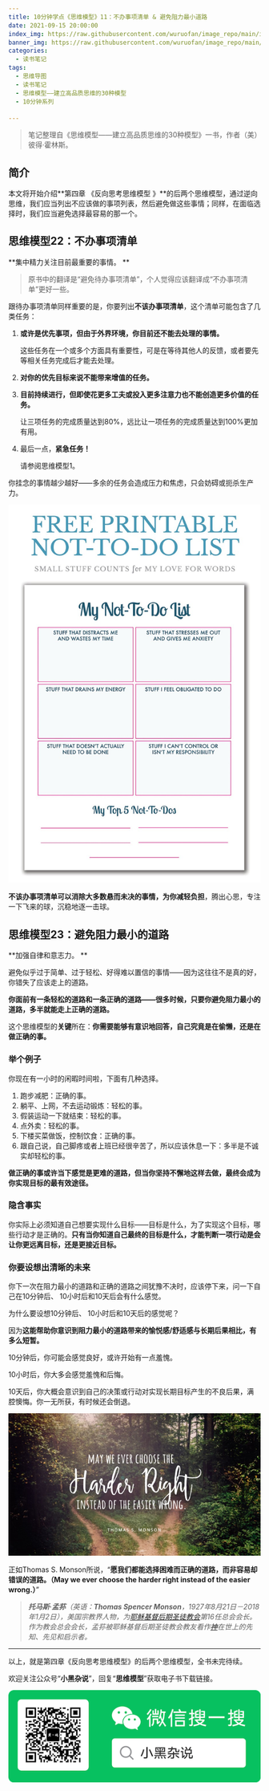 ```yaml
---
title: 10分钟学点《思维模型》11：不办事项清单 & 避免阻力最小道路
date: 2021-09-15 20:00:00
index_img: https://raw.githubusercontent.com/wuruofan/image_repo/main/img/Undo-List.jpg
banner_img: https://raw.githubusercontent.com/wuruofan/image_repo/main/img/Undo-List.jpg
categories:
  - 读书笔记
tags:
  - 思维导图
  - 读书笔记
  - 思维模型——建立高品质思维的30种模型
  - 10分钟系列

---
```



> 笔记整理自《思维模型——建立高品质思维的30种模型》一书，作者（美）彼得·霍林斯。



## 简介



本文将开始介绍**第四章 《反向思考思维模型 》**的后两个思维模型，通过逆向思维，我们应当列出不应该做的事项列表，然后避免做这些事情；同样，在面临选择时，我们应当避免选择最容易的那一个。





## 思维模型22：不办事项清单

**集中精力关注目前最重要的事情。 **

> 原书中的翻译是“避免待办事项清单”，个人觉得应该翻译成“不办事项清单”更好一些。



跟待办事项清单同样重要的是，你要列出**不该办事项清单**，这个清单可能包含了几类任务：



1. **或许是优先事项，但由于外界环境，你目前还不能去处理的事情。**

    这些任务在一个或多个方面具有重要性，可是在等待其他人的反馈，或者要先等相关任务完成后才能去处理。


2. **对你的优先目标来说不能带来增值的任务。**


3. **目前持续进行，但即使花更多工夫或投入更多注意力也不能创造更多价值的任务。**

	让三项任务的完成质量达到80%，远比让一项任务的完成质量达到100%更加有用。


4. 最后一点，**紧急任务！**

	请参阅思维模型1。 



你挂念的事情越少越好——多余的任务会造成压力和焦虑，只会妨碍或扼杀生产力。

![适合打印的不办事项清单](https://raw.githubusercontent.com/wuruofan/image_repo/main/img/Not-To-Do-List.jpg)


**不该办事项清单可以消除大多数悬而未决的事情，为你减轻负担**，腾出心思，专注一下飞来的球，沉稳地逐一击球。 




## 思维模型23：避免阻力最小的道路

**加强自律和意志力。 **



避免似乎过于简单、过于轻松、好得难以置信的事情——因为这往往不是真的好，你错失了应该走上的道路。

**你面前有一条轻松的道路和一条正确的道路——很多时候，只要你避免阻力最小的道路，多半就能走上正确的道路。**



这个思维模型的**关键**所在：**你需要能够有意识地回答，自己究竟是在偷懒，还是在做正确的事。**



### 举个例子



你现在有一小时的闲暇时间啦，下面有几种选择。

1. 跑步减肥：正确的事。
2. 躺平、上网，不去运动锻炼：轻松的事。
3. 假装运动一下就结束：轻松的事。
4. 点外卖：轻松的事。
5. 下楼买菜做饭，控制饮食：正确的事。
6. 跟自己说，自己脚疼或者上班已经很辛苦了，所以应该休息一下：多半是不诚实却轻松的事。



**做正确的事或许当下感觉是更难的道路，但当你坚持不懈地这样去做，最终会成为你实现目标的最有效途径。**



### 隐含事实



你实际上必须知道自己想要实现什么目标——目标是什么，为了实现这个目标，哪些行动才是正确的。**只有当你知道自己最终的目标是什么，才能判断一项行动是会让你更远离目标，还是更接近目标。**



### 你要设想出清晰的未来

你下一次在阻力最小的道路和正确的道路之间犹豫不决时，应该停下来，问一下自己在10分钟后、 10小时后和10天后会有什么感觉。



为什么要设想10分钟后、 10小时后和10天后的感觉呢？

因为**这能帮助你意识到阻力最小的道路带来的愉悦感/舒适感与长期后果相比，有多么短暂。**



10分钟后，你可能会感觉良好，或许开始有一点羞愧。 

10小时后，你大多会感觉羞愧和后悔。

10天后，你大概会意识到自己的决策或行动对实现长期目标产生的不良后果，满腔懊悔。你一无所获，有时候还会倒退。

![Choose the harder right instead of the easier wrong](https://raw.githubusercontent.com/wuruofan/image_repo/main/img/choose-harder-right-instead-of-easier-wrong-small.jpg)



正如Thomas S. Monson所说，“**愿我们都能选择困难而正确的道路，而非容易却错误的道路。（May we ever choose the harder right instead of the easier wrong.）**”

> ***托马斯·孟荪**（英语：**Thomas Spencer Monson**，1927年8月21日－2018年1月2日），美国宗教界人物，为[耶稣基督后期圣徒教会](https://zh.wikipedia.org/wiki/耶稣基督后期圣徒教会)第16任总会会长。作为教会总会会长，孟荪被耶稣基督后期圣徒教会教友看作[神](https://zh.wikipedia.org/wiki/神)在世上的先知、先见和启示者。*

<p>



---

<p>

以上，就是第四章《反向思考思维模型》的后两个思维模型，全书未完待续。




欢迎关注公众号“**小黑杂说**”，回复“**思维模型**”获取电子书下载链接。

<p>



![小黑杂说](https://raw.githubusercontent.com/wuruofan/wuruofan.github.io/master/img/qr-wechat-large.png)
